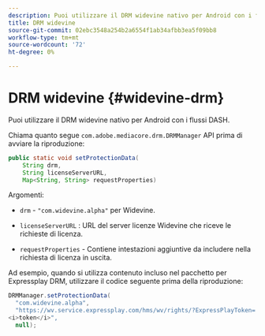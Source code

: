 ```yaml
---
description: Puoi utilizzare il DRM widevine nativo per Android con i flussi DASH.
title: DRM widevine
source-git-commit: 02ebc3548a254b2a6554f1ab34afbb3ea5f09bb8
workflow-type: tm+mt
source-wordcount: '72'
ht-degree: 0%

---
```


# DRM widevine {#widevine-drm}

Puoi utilizzare il DRM widevine nativo per Android con i flussi DASH.

Chiama quanto segue `com.adobe.mediacore.drm.DRMManager` API prima di avviare la riproduzione:

```java
public static void setProtectionData( 
    String drm,  
    String licenseServerURL,   
    Map<String, String> requestProperties)
```

Argomenti:

* `drm` - `"com.widevine.alpha"` per Widevine.

* `licenseServerURL` : URL del server licenze Widevine che riceve le richieste di licenza.
* `requestProperties` - Contiene intestazioni aggiuntive da includere nella richiesta di licenza in uscita.

Ad esempio, quando si utilizza contenuto incluso nel pacchetto per Expressplay DRM, utilizzare il codice seguente prima della riproduzione:

```java
DRMManager.setProtectionData( 
  "com.widevine.alpha",  
  "https://wv.service.expressplay.com/hms/wv/rights/?ExpressPlayToken= 
<i>token</i>",  
  null); 
```
